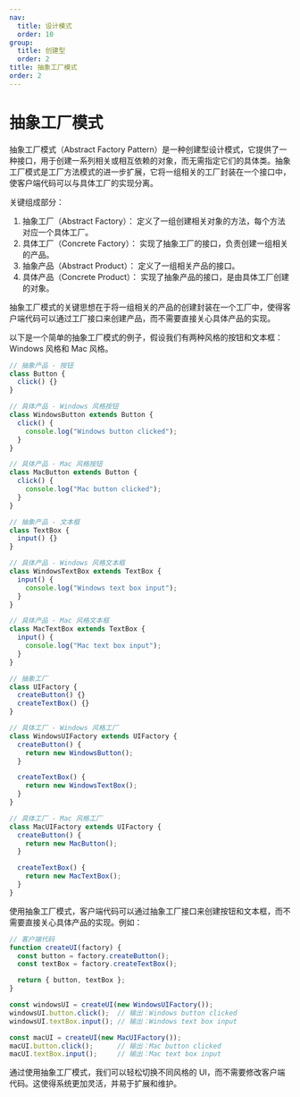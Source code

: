 ```yaml
---
nav:
  title: 设计模式
  order: 10
group:
  title: 创建型
  order: 2
title: 抽象工厂模式
order: 2
---
```


# 抽象工厂模式

抽象工厂模式（Abstract Factory Pattern）是一种创建型设计模式，它提供了一种接口，用于创建一系列相关或相互依赖的对象，而无需指定它们的具体类。抽象工厂模式是工厂方法模式的进一步扩展，它将一组相关的工厂封装在一个接口中，使客户端代码可以与具体工厂的实现分离。

关键组成部分：

1. 抽象工厂（Abstract Factory）： 定义了一组创建相关对象的方法，每个方法对应一个具体工厂。
2. 具体工厂（Concrete Factory）： 实现了抽象工厂的接口，负责创建一组相关的产品。
3. 抽象产品（Abstract Product）： 定义了一组相关产品的接口。
4. 具体产品（Concrete Product）： 实现了抽象产品的接口，是由具体工厂创建的对象。

抽象工厂模式的关键思想在于将一组相关的产品的创建封装在一个工厂中，使得客户端代码可以通过工厂接口来创建产品，而不需要直接关心具体产品的实现。

以下是一个简单的抽象工厂模式的例子，假设我们有两种风格的按钮和文本框：Windows 风格和 Mac 风格。

```typescript
// 抽象产品 - 按钮
class Button {
  click() {}
}

// 具体产品 - Windows 风格按钮
class WindowsButton extends Button {
  click() {
    console.log("Windows button clicked");
  }
}

// 具体产品 - Mac 风格按钮
class MacButton extends Button {
  click() {
    console.log("Mac button clicked");
  }
}

// 抽象产品 - 文本框
class TextBox {
  input() {}
}

// 具体产品 - Windows 风格文本框
class WindowsTextBox extends TextBox {
  input() {
    console.log("Windows text box input");
  }
}

// 具体产品 - Mac 风格文本框
class MacTextBox extends TextBox {
  input() {
    console.log("Mac text box input");
  }
}

// 抽象工厂
class UIFactory {
  createButton() {}
  createTextBox() {}
}

// 具体工厂 - Windows 风格工厂
class WindowsUIFactory extends UIFactory {
  createButton() {
    return new WindowsButton();
  }

  createTextBox() {
    return new WindowsTextBox();
  }
}

// 具体工厂 - Mac 风格工厂
class MacUIFactory extends UIFactory {
  createButton() {
    return new MacButton();
  }

  createTextBox() {
    return new MacTextBox();
  }
}

```

使用抽象工厂模式，客户端代码可以通过抽象工厂接口来创建按钮和文本框，而不需要直接关心具体产品的实现。例如：

```typescript
// 客户端代码
function createUI(factory) {
  const button = factory.createButton();
  const textBox = factory.createTextBox();

  return { button, textBox };
}

const windowsUI = createUI(new WindowsUIFactory());
windowsUI.button.click();  // 输出：Windows button clicked
windowsUI.textBox.input(); // 输出：Windows text box input

const macUI = createUI(new MacUIFactory());
macUI.button.click();      // 输出：Mac button clicked
macUI.textBox.input();     // 输出：Mac text box input
```

通过使用抽象工厂模式，我们可以轻松切换不同风格的 UI，而不需要修改客户端代码。这使得系统更加灵活，并易于扩展和维护。